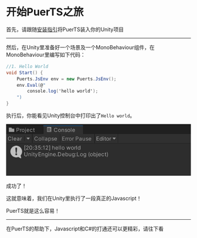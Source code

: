 # 开始PuerTS之旅
首先，请跟随[安装指引](../install.md)将PuerTS装入你的Unity项目

------------

然后，在Unity里准备好一个场景及一个MonoBehaviour组件，在MonoBehaviour里编写如下代码：
```csharp
//1. Hello World
void Start() {
    Puerts.JsEnv env = new Puerts.JsEnv();
    env.Eval(@"
        console.log('hello world');
    ")
}
```
执行后，你能看见Unity控制台中打印出了`Hello world`。

![throttle cpu](../../..//pic/1.png)

成功了！

这就意味着，我们在Unity里执行了一段真正的Javascript！

PuerTS就是这么容易！

------------

在PuerTS的帮助下，Javascript和C#的打通还可以更精彩，请往下看